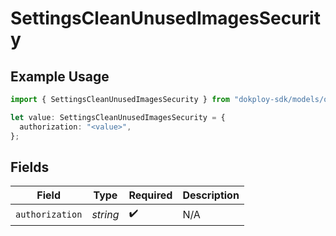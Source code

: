 # SettingsCleanUnusedImagesSecurity

## Example Usage

```typescript
import { SettingsCleanUnusedImagesSecurity } from "dokploy-sdk/models/operations";

let value: SettingsCleanUnusedImagesSecurity = {
  authorization: "<value>",
};
```

## Fields

| Field              | Type               | Required           | Description        |
| ------------------ | ------------------ | ------------------ | ------------------ |
| `authorization`    | *string*           | :heavy_check_mark: | N/A                |